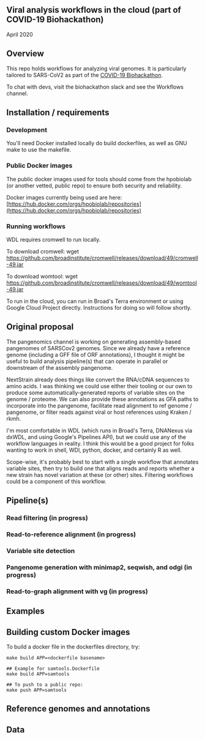 Viral analysis workflows in the cloud (part of COVID-19 Biohackathon)
--------------------
April 2020

## Overview
This repo holds workflows for analyzing viral genomes. It is
particularly tailored to SARS-CoV2 as part of the [COVID-19 Biohackathon](https://github.com/virtual-biohackathons/covid-19-bh20).

To chat with devs, visit the biohackathon slack and see the Workflows channel.

## Installation / requirements

### Development
You'll need Docker installed locally do build dockerfiles, as well as GNU make to use the makefile.

### Public Docker images
The public docker images used for tools should come from the hpobiolab (or another vetted, public repo) to ensure both security and reliability.

Docker images currently being used are here: [https://hub.docker.com/orgs/hpobiolab/repositories](https://hub.docker.com/orgs/hpobiolab/repositories)


### Running workflows
WDL requires cromwell to run locally.

To download cromwell: wget https://github.com/broadinstitute/cromwell/releases/download/49/cromwell-49.jar

To download womtool: wget https://github.com/broadinstitute/cromwell/releases/download/49/womtool-49.jar

To run in the cloud, you can run in Broad's Terra environment or using Google Cloud Project directly. Instructions for doing so will follow shortly.



## Original proposal
The pangenomics channel is working on generating assembly-based pangenomes of SARSCov2 genomes. Since we already have a reference genome (including a GFF file of ORF annotations), I thought it might be useful to build analysis pipeline(s) that can operate in parallel or downstream of the assembly pangenome.

NextStrain already does things like convert the RNA/cDNA sequences to amino acids. I was thinking we could use either their tooling or our own to produce some automatically-generated reports of variable sites on the genome / proteome. We can also provide these annotations as GFA paths to incorporate into the pangenome, facilitate read alignment to ref genome / pangenome, or filter reads against viral or host references using Kraken / rkmh.

I'm most comfortable in WDL (which runs in Broad's Terra, DNANexus via dxWDL, and using Google's Pipelines API), but we could use any of the workflow languages in reality. I think this would be a good project for folks wanting to work in shell, WDl, python, docker, and certainly R as well.

Scope-wise, it's probably best to start with a single workflow that annotates variable sites, then try to build one that aligns reads and reports whether a new strain has novel variation at these (or other) sites. Filtering workflows could be a component of this workflow.

## Pipeline(s)

### Read filtering (in progress)

### Read-to-reference alignment (in progress)

### Variable site detection

### Pangenome generation with minimap2, seqwish, and odgi (in progress)

### Read-to-graph alignment with vg (in progress)


## Examples

## Building custom Docker images
To build a docker file in the dockerfiles directory, try:
```
make build APP=<dockerfile basename>

## Example for samtools.Dockerfile
make build APP=samtools

## To push to a public repo:
make push APP=samtools
```

## Reference genomes and annotations

## Data


